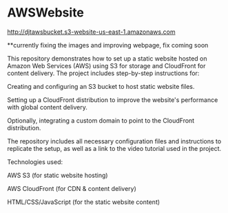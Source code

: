 # AWSWebsite
http://djtawsbucket.s3-website-us-east-1.amazonaws.com

**currently fixing the images and improving webpage, fix coming soon

This repository demonstrates how to set up a static website hosted on Amazon Web Services (AWS) using S3 for storage and CloudFront for content delivery. The project includes step-by-step instructions for:

Creating and configuring an S3 bucket to host static website files.

Setting up a CloudFront distribution to improve the website's performance with global content delivery.

Optionally, integrating a custom domain to point to the CloudFront distribution.

The repository includes all necessary configuration files and instructions to replicate the setup, as well as a link to the video tutorial used in the project.

Technologies used:

AWS S3 (for static website hosting)

AWS CloudFront (for CDN & content delivery)

HTML/CSS/JavaScript (for the static website content)
